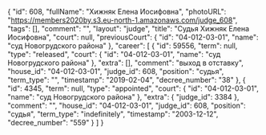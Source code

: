 {
    "id": 608,
    "fullName": "Хижняк Елена Иосифовна",
    "photoURL": "https://members2020by.s3.eu-north-1.amazonaws.com/judge_608",
    "tags": [],
    "comment": "",
    "layout": "judge",
    "title": "Судья Хижняк Елена Иосифовна",
    "court": null,
    "previousCourt": {
        "id": "04-012-03-01",
        "name": "суд Новогрудского района"
    },
    "career": [
        {
            "id": 59556,
            "term": null,
            "type": "released",
            "court": {
                "id": "04-012-03-01",
                "name": "суд Новогрудского района"
            },
            "extra": [],
            "comment": "выход в отставку",
            "house_id": "04-012-03-01",
            "judge_id": 608,
            "position": "судья",
            "term_type": "",
            "timestamp": "2019-02-04",
            "decree_number": "38"
        },
        {
            "id": 4345,
            "term": null,
            "type": "appointed",
            "court": {
                "id": "04-012-03-01",
                "name": "суд Новогрудского района"
            },
            "extra": {
                "judge_id": 3384
            },
            "comment": "",
            "house_id": "04-012-03-01",
            "judge_id": 608,
            "position": "судья",
            "term_type": "indefinitely",
            "timestamp": "2003-12-12",
            "decree_number": "559"
        }
    ]
}